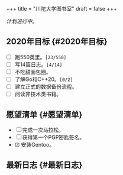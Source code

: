 +++
title = "川陀大学图书室"
draft = false
+++

_计划进行中。_


## 2020年目标 {#2020年目标}

-   ☐ 跑550英里。<code>[23/550]</code>
-   ☐ 写14篇日志。<code>[4/14]</code>
-   ☐ 不吃甜面包圈。
-   ☐ 了解Go和C++20。<code>[0/2]</code>
-   ☐ 建立正式的数据备份流程。
-   ☐ 阅读非技术类书籍。


## 愿望清单 {#愿望清单}

-   ☐ 完成一次马拉松。
-   ☐ 获得第一个PGP密匙签名。
-   ☑ 安装Gentoo。


## 最新日志 {#最新日志}
